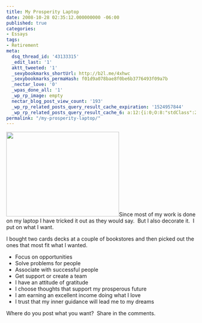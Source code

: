 ```yaml
---
title: My Prosperity Laptop
date: 2008-10-28 02:35:12.000000000 -06:00
published: true
categories:
- Essays
tags:
- Retirement
meta:
  dsq_thread_id: '43133315'
  _edit_last: '1'
  aktt_tweeted: '1'
  _sexybookmarks_shortUrl: http://b2l.me/4xhwc
  _sexybookmarks_permaHash: f01d9a078bae8f0be6b3776493f09a7b
  _nectar_love: '0'
  _wpas_done_all: '1'
  _wp_rp_image: empty
  nectar_blog_post_view_count: '193'
  _wp_rp_related_posts_query_result_cache_expiration: '1524957844'
  _wp_rp_related_posts_query_result_cache_6: a:12:{i:0;O:8:"stdClass":2:{s:7:"post_id";s:4:"1213";s:5:"score";s:18:"58.826323593589315";}i:1;O:8:"stdClass":2:{s:7:"post_id";s:3:"369";s:5:"score";s:17:"45.36586800486777";}i:2;O:8:"stdClass":2:{s:7:"post_id";s:3:"348";s:5:"score";s:18:"43.768852612446196";}i:3;O:8:"stdClass":2:{s:7:"post_id";s:3:"301";s:5:"score";s:18:"43.768852612446196";}i:4;O:8:"stdClass":2:{s:7:"post_id";s:3:"313";s:5:"score";s:17:"42.84365212362441";}i:5;O:8:"stdClass":2:{s:7:"post_id";s:3:"290";s:5:"score";s:18:"41.417864236740996";}i:6;O:8:"stdClass":2:{s:7:"post_id";s:4:"2330";s:5:"score";s:18:"37.982561242500154";}i:7;O:8:"stdClass":2:{s:7:"post_id";s:3:"328";s:5:"score";s:18:"37.982561242500154";}i:8;O:8:"stdClass":2:{s:7:"post_id";s:3:"242";s:5:"score";s:18:"37.982561242500154";}i:9;O:8:"stdClass":2:{s:7:"post_id";s:3:"239";s:5:"score";s:18:"37.982561242500154";}i:10;O:8:"stdClass":2:{s:7:"post_id";s:4:"1254";s:5:"score";s:17:"37.02341508206855";}i:11;O:8:"stdClass":2:{s:7:"post_id";s:4:"2342";s:5:"score";s:17:"36.61295682563289";}}
permalink: "/my-prosperity-laptop/"
---
```

<img class="alignright size-medium wp-image-1197" title="laptopcards" src="{{ site.baseurl }}/posts/2008/10/laptopcards-300x225.jpg" alt="" width="300" height="225" />Since most of my work is done on my laptop I have tricked it out as they would say.  But I also decorate it.  I put on what I want.

I bought two cards decks at a couple of bookstores and then picked out the ones that most fit what I wanted.</p>
<ul>
<li>Focus on opportunities</li>
<li>Solve problems for people</li>
<li>Associate with successful people</li>
<li>Get support or create a team</li>
<li>I have an attitude of gratitude</li>
<li>I choose thoughts that support my prosperous future</li>
<li>I am earning an excellent income doing what I love</li>
<li>I trust that my inner guidance will lead me to my dreams</li>
</ul>
<p>Where do you post what you want?  Share in the comments.</p>
